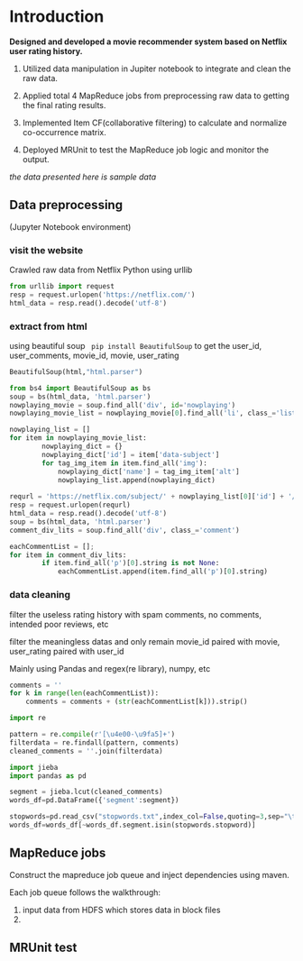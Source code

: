 # Introduction

**Designed and developed a movie recommender system based on Netflix user rating history.**

1.  Utilized data manipulation in Jupiter notebook to integrate and clean the raw data.

2.  Applied total 4 MapReduce jobs from preprocessing raw data to getting the final rating results.

3.  Implemented Item CF(collaborative filtering) to calculate and normalize co-occurrence matrix.

4.  Deployed MRUnit to test the MapReduce job logic and monitor the output.

*the data presented here is sample data* 


## Data preprocessing
(Jupyter Notebook environment)

### visit the website

Crawled raw data from Netflix
Python using urllib
```python
from urllib import request
resp = request.urlopen('https://netflix.com/')
html_data = resp.read().decode('utf-8')
```
### extract from html
using beautiful soup ``` pip install BeautifulSoup```
to get the user_id, user_comments, movie_id, movie, user_rating
```python
BeautifulSoup(html,"html.parser")

from bs4 import BeautifulSoup as bs
soup = bs(html_data, 'html.parser')    
nowplaying_movie = soup.find_all('div', id='nowplaying')
nowplaying_movie_list = nowplaying_movie[0].find_all('li', class_='list-item') 

nowplaying_list = [] 
for item in nowplaying_movie_list:        
        nowplaying_dict = {}        
        nowplaying_dict['id'] = item['data-subject']       
        for tag_img_item in item.find_all('img'):            
            nowplaying_dict['name'] = tag_img_item['alt']            
            nowplaying_list.append(nowplaying_dict)
            
requrl = 'https://netflix.com/subject/' + nowplaying_list[0]['id'] + '/comments' +'?' +'start=0' + '&limit=20' 
resp = request.urlopen(requrl) 
html_data = resp.read().decode('utf-8') 
soup = bs(html_data, 'html.parser') 
comment_div_lits = soup.find_all('div', class_='comment')

eachCommentList = []; 
for item in comment_div_lits: 
        if item.find_all('p')[0].string is not None:     
            eachCommentList.append(item.find_all('p')[0].string)
```
### data cleaning
filter the useless rating history with spam comments, no comments, intended poor reviews, etc

filter the meaningless datas and only remain movie_id paired with movie, user_rating paired with user_id

Mainly using Pandas and regex(re library), numpy, etc
```python
comments = ''
for k in range(len(eachCommentList)):
    comments = comments + (str(eachCommentList[k])).strip()

import re

pattern = re.compile(r'[\u4e00-\u9fa5]+')
filterdata = re.findall(pattern, comments)
cleaned_comments = ''.join(filterdata)

import jieba    
import pandas as pd  

segment = jieba.lcut(cleaned_comments)
words_df=pd.DataFrame({'segment':segment})

stopwords=pd.read_csv("stopwords.txt",index_col=False,quoting=3,sep="\t",names=['stopword'], encoding='utf-8')#quoting=3全不引用
words_df=words_df[~words_df.segment.isin(stopwords.stopword)]
```


## MapReduce jobs
Construct the mapreduce job queue and inject dependencies using maven.

Each job queue follows the walkthrough: 
1. input data from HDFS which stores data in block files
2. 
## MRUnit test

